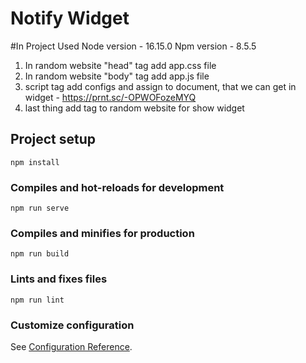 # Notify Widget

#In Project Used
Node version - 16.15.0
Npm version - 8.5.5

1. In random website "head" tag add app.css file
2. In random website "body" tag add app.js file
3. script tag add configs and assign to document, that we can get in widget - https://prnt.sc/-OPWOFozeMYQ
4. last thing add <vue-widget /> tag to random website for show widget


## Project setup
```
npm install
```

### Compiles and hot-reloads for development
```
npm run serve
```

### Compiles and minifies for production
```
npm run build
```

### Lints and fixes files
```
npm run lint
```

### Customize configuration
See [Configuration Reference](https://cli.vuejs.org/config/).
